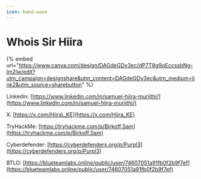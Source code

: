 ```yaml
---
icon: hand-wave
---
```


# Whois Sir Hiira

{% embed url="https://www.canva.com/design/DAGdeGDv3ec/dP7T8g9qEccssbNg-lm2lw/edit?utm_campaign=designshare&utm_content=DAGdeGDv3ec&utm_medium=link2&utm_source=sharebutton" %}

Linkedin: [https://www.linkedin.com/in/samuel-hiira-muriithi/](https://www.linkedin.com/in/samuel-hiira-muriithi/)

X: [https://x.com/Hiira\_KE](https://x.com/Hiira_KE)

TryHackMe: [https://tryhackme.com/p/Birkoff.Sam](https://tryhackme.com/p/Birkoff.Sam)

Cyberdefender: [https://cyberdefenders.org/p/Purpl3](https://cyberdefenders.org/p/Purpl3)

BTLO: [https://blueteamlabs.online/public/user/74607051a91fb0f2b9f7ef](https://blueteamlabs.online/public/user/74607051a91fb0f2b9f7ef)

